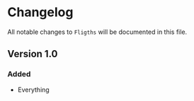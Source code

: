 # Changelog

All notable changes to `Fligths` will be documented in this file.

## Version 1.0

### Added
- Everything
